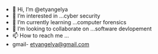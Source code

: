 - 👋 Hi, I’m @etyangelya
- 👀 I’m interested in ...cyber security
- 🌱 I’m currently learning ...computer forensics
- 💞️ I’m looking to collaborate on ...software devlopement
- 📫 How to reach me ...
- gmail- etyangelya@gmail.com

<!---
etyangelya/etyangelya is a ✨ special ✨ repository because its `README.md` (this file) appears on your GitHub profile.
You can click the Preview link to take a look at your changes.
--->
